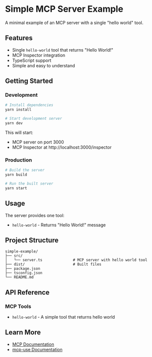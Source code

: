 # Simple MCP Server Example

A minimal example of an MCP server with a single "hello world" tool.

## Features

- Single `hello-world` tool that returns "Hello World!"
- MCP Inspector integration
- TypeScript support
- Simple and easy to understand

## Getting Started

### Development

```bash
# Install dependencies
yarn install

# Start development server
yarn dev
```

This will start:
- MCP server on port 3000
- MCP Inspector at http://localhost:3000/inspector

### Production

```bash
# Build the server
yarn build

# Run the built server
yarn start
```

## Usage

The server provides one tool:

- `hello-world` - Returns "Hello World!" message

## Project Structure

```
simple-example/
├── src/
│   └── server.ts              # MCP server with hello world tool
├── dist/                      # Built files
├── package.json
├── tsconfig.json
└── README.md
```

## API Reference

### MCP Tools

- `hello-world` - A simple tool that returns hello world

## Learn More

- [MCP Documentation](https://modelcontextprotocol.io)
- [mcp-use Documentation](https://docs.mcp-use.com)
